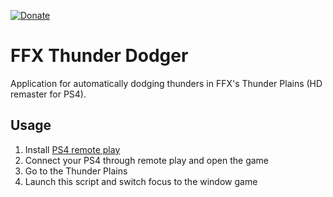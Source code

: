 [![Donate](https://img.shields.io/badge/Donate-PayPal-orange.svg)](https://www.paypal.com/donate/?cmd=_donations&business=8UK2BZP2K8NSS)

# FFX Thunder Dodger
Application for automatically dodging thunders in FFX's Thunder Plains (HD remaster for PS4).

## Usage
1. Install [PS4 remote play](https://remoteplay.dl.playstation.net/remoteplay/lang/it/index.html)
2. Connect your PS4 through remote play and open the game
3. Go to the Thunder Plains
3. Launch this script and switch focus to the window game
